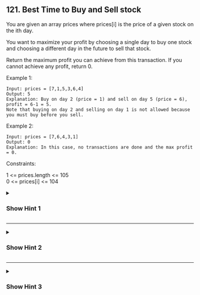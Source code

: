 ## 121. Best Time to Buy and Sell stock

You are given an array prices where prices[i] is the price of a given stock on the ith day.

You want to maximize your profit by choosing a single day to buy one stock and choosing a different day in the future to sell that stock.

Return the maximum profit you can achieve from this transaction. If you cannot achieve any profit, return 0.

Example 1:
```
Input: prices = [7,1,5,3,6,4]
Output: 5
Explanation: Buy on day 2 (price = 1) and sell on day 5 (price = 6), profit = 6-1 = 5.
Note that buying on day 2 and selling on day 1 is not allowed because you must buy before you sell.
```
Example 2:
```
Input: prices = [7,6,4,3,1]
Output: 0
Explanation: In this case, no transactions are done and the max profit = 0.
 ```

Constraints:

1 <= prices.length <= 105\
0 <= prices[i] <= 104

<details>
  <summary><h3>Show Hint 1</h3></summary>
  <p>To gain maximum profit, you have to buy at the minimum price and sell when it's at the maximum price. So, think of the problem as tracking those minimum and maximum values.</p>
</details>

---
<details>
  <summary><h3>Show Hint 2</h3></summary>
  <p>Try solving it using the two-pointer concept.</p>
</details>

---
<details>
  <summary><h3>Show Hint 3</h3></summary>
  <p>Keep track of the minimum using one pointer and the maximum using another pointer. Also, track the maximum profit; update it only if the profit increases by changing the pointer. If the price at the 'r' pointer becomes less than the price at the 'l' pointer, shift 'r' to 'l' and increment 'r'. If the profit increases by doing this, update the max profit; otherwise, do not update it.</p>
</details>
